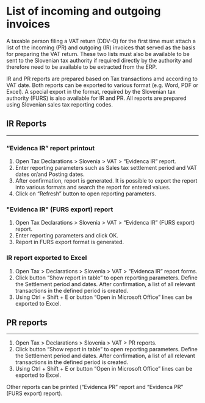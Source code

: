 # List of incoming and outgoing invoices

A taxable person filing a VAT return (DDV-O) for the first time must attach a list of the incoming (PR) and outgoing (IR) invoices that served as the basis for preparing the VAT return. These two lists must also be available to be sent to the Slovenian tax authority if required directly by the authority and therefore need to be available to be extracted from the ERP.

IR and PR reports are prepared based on Tax transactions amd according to VAT date. Both reports can be exported to various format (e.g. Word, PDF or Excel). A special export in the format, required by the Slovenian tax authority (FURS) is also available for IR and PR. All reports are prepared using Slovenian sales tax reporting codes.

## IR Reports 
---

### “Evidenca IR” report printout

1. Open Tax Declarations > Slovenia > VAT > “Evidenca IR” report.
2. Enter reporting parameters such as Sales tax settlement period and VAT dates or/and Posting dates. 
3. After confirmation, report is generated. It is possible to export the report into various formats and search the report for entered values.
4. Click on “Refresh” button to open reporting parameters. 

### "Evidenca IR" (FURS export) report 

1. Open Tax Declarations > Slovenia > VAT > “Evidenca IR” (FURS export) report.
2. Enter reporting parameters and click OK. 
3. Report in FURS export format is generated.  

### IR report exported to Excel

1. Open Tax > Declarations > Slovenia > VAT > “Evidenca IR” report forms.
2. Click button “Show report in table” to open reporting parameters. Define the Settlement period and dates. After confirmation, a list of all relevant transactions in the defined period is created.  
3. Using Ctrl + Shift + E or button “Open in Microsoft Office” lines can be exported to Excel. 

## PR reports 
---

1. Open Tax > Declarations > Slovenia > VAT > PR reports.
2. Click button “Show report in table” to open reporting parameters. Define the Settlement period and dates. After confirmation, a list of all relevant transactions in the defined period is created.  
3. Using Ctrl + Shift + E or button “Open in Microsoft Office” lines can be exported to Excel. 

Other reports can be printed (“Evidenca PR” report and “Evidenca PR” (FURS export) report). 